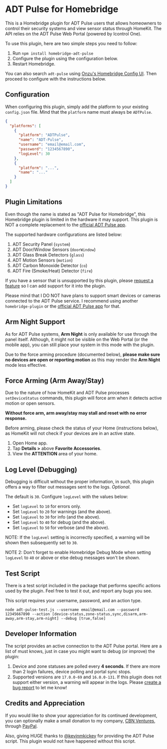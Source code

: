ADT Pulse for Homebridge
=========================

This is a Homebridge plugin for ADT Pulse users that allows homeowners to control their security systems and view sensor status through HomeKit. The API relies on the ADT Pulse Web Portal (powered by Icontrol One).

To use this plugin, here are two simple steps you need to follow:
1. Run `npm install homebridge-adt-pulse`
2. Configure the plugin using the configuration below.
3. Restart Homebridge.

You can also search `adt-pulse` using [Onzu's Homebridge Config UI](https://github.com/oznu/homebridge-config-ui-x). Then proceed to configure with the instructions below.

## Configuration
When configuring this plugin, simply add the platform to your existing `config.json` file. Mind that the `platform` name must always be `ADTPulse`.
```json
{
  "platforms": [
    {
      "platform": "ADTPulse",
      "name": "ADT-Pulse",
      "username": "email@email.com",
      "password": "1234567890",
      "logLevel": 30
    },
    {
      "platform": "...",
      "name": "..."
    }
  ]
}
```

## Plugin Limitations
Even though the name is stated as "ADT Pulse for Homebridge", this Homebridge plugin is limited in the hardware it may support. This plugin is NOT a complete replacement to the [official ADT Pulse app](https://www.adt.com/help/faq/adt-pulse/adt-pulse-mobile-app).

The supported hardware configurations are listed below:
1. ADT Security Panel (`system`)
2. ADT Door/Window Sensors (`doorWindow`)
3. ADT Glass Break Detectors (`glass`)
4. ADT Motion Sensors (`motion`)
5. ADT Carbon Monoxide Detector (`co`)
6. ADT Fire (Smoke/Heat) Detector (`fire`)

If you have a sensor that is unsupported by this plugin, please [request a feature](https://github.com/mrjackyliang/homebridge-adt-pulse/issues/new?template=feature_request.md) so I can add support for it into the plugin.

Please mind that I DO NOT have plans to support smart devices or cameras connected to the ADT Pulse service. I recommend using another `homebridge-plugin` or the [official ADT Pulse app](https://www.adt.com/help/faq/adt-pulse/adt-pulse-mobile-app) for that.

## Arm Night Support
As for ADT Pulse systems, __Arm Night__ is only available for use through the panel itself. Although, it might not be visible on the Web Portal (or the mobile app), you can still place your system in this mode with the plugin.

Due to the force arming procedure (documented below), __please make sure no devices are open or reporting motion__ as this may render the __Arm Night__ mode less effective.

## Force Arming (Arm Away/Stay)
Due to the nature of how HomeKit and ADT Pulse processes `setDeviceStatus` commands, this plugin will force arm when it detects active motion or open sensors.

__Without force arm, arm away/stay may stall and reset with no error response.__

Before arming, please check the status of your Home (instructions below), as HomeKit will not check if your devices are in an active state.

1. Open Home app.
2. Tap __Details >__ above __Favorite Accessories__.
3. View the __ATTENTION__ area of your home.

## Log Level (Debugging)
Debugging is difficult without the proper information, in such, this plugin offers a way to filter out messages sent to the logs. _Optional._

The default is `30`. Configure `logLevel` with the values below:
* Set `logLevel` to `10` for errors only.
* Set `logLevel` to `20` for warnings (and the above).
* Set `logLevel` to `30` for info (and the above).
* Set `logLevel` to `40` for debug (and the above).
* Set `logLevel` to `50` for verbose (and the above).

NOTE: If the `logLevel` setting is incorrectly specified, a warning will be shown then subsequently set to `30`.

NOTE 2: Don't forget to enable Homebridge Debug Mode when setting `logLevel` to `40` or above or else debug messages won't be shown.

## Test Script
There is a test script included in the package that performs specific actions used by the plugin. Feel free to test it out, and report any bugs you see.

This script requires your username, password, and an action type.
```shell script
node adt-pulse-test.js --username email@email.com --password 12345667890 --action [device-status,zone-status,sync,disarm,arm-away,arm-stay,arm-night] --debug [true,false]
```

## Developer Information
The script provides an active connection to the ADT Pulse portal. Here are a list of must knows, just in case you might want to debug (or improve) the plugin:

1. Device and zone statuses are polled every __4 seconds__. If there are more than 2 login failures, device polling and portal sync stops.
2. Supported versions are `17.0.0-69` and `16.0.0-131`. If this plugin does not support either version, a warning will appear in the logs. Please [create a bug report](https://github.com/mrjackyliang/homebridge-adt-pulse/issues/new?template=bug_report.md) to let me know!

## Credits and Appreciation
If you would like to show your appreciation for its continued development, you can optionally make a small donation to my company, [CBN Ventures](https://cbnventures.io), through [PayPal](https://www.paypal.com/cgi-bin/webscr?cmd=_s-xclick&hosted_button_id=L59Y27M66FG26&source=url).

Also, giving HUGE thanks to [@kevinmkickey](https://github.com/kevinmhickey/adt-pulse) for providing the ADT Pulse script. This plugin would not have happened without this script.
